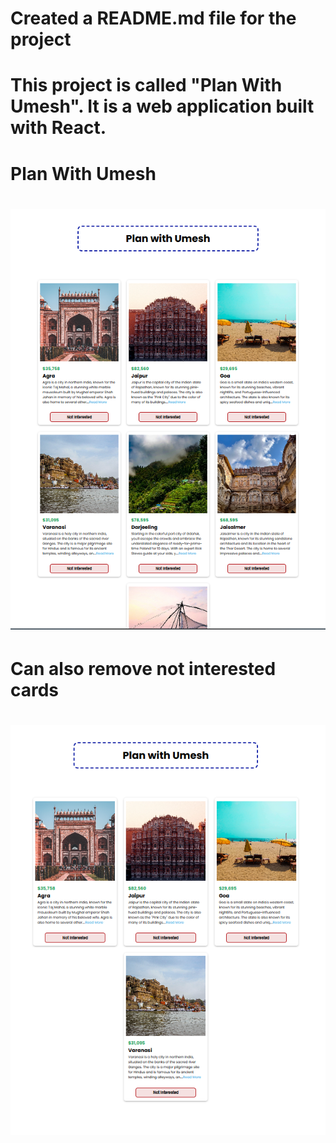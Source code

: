 # Created a README.md file for the project
# This project is called "Plan With Umesh". It is a web application built with React.
# Plan With Umesh
# ![alt text](./src/assets/image.png) <br/>
# Can also remove not interested cards <br/>
# ![alt text](./src/assets/image-1.png)
